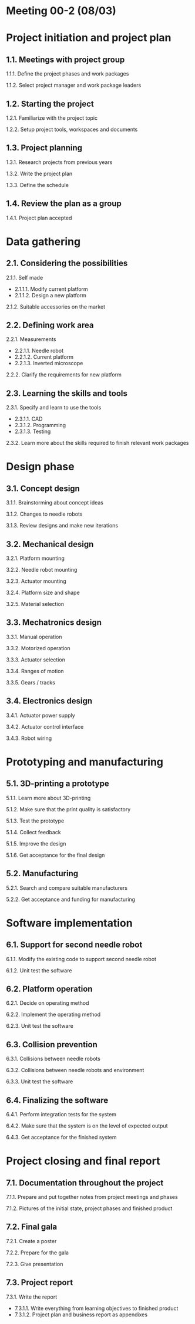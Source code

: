 # Meeting 00-2 (08/03)

# Project initiation and project plan

## 1.1. Meetings with project group

1.1.1. Define the project phases and work packages

1.1.2. Select project manager and work package leaders

## 1.2. Starting the project

1.2.1. Familiarize with the project topic

1.2.2. Setup project tools, workspaces and documents

## 1.3. Project planning

1.3.1. Research projects from previous years

1.3.2. Write the project plan

1.3.3. Define the schedule

## 1.4. Review the plan as a group

1.4.1. Project plan accepted

# Data gathering

## 2.1. Considering the possibilities

2.1.1. Self made

- 2.1.1.1. Modify current platform
- 2.1.1.2. Design a new platform

2.1.2. Suitable accessories on the market

## 2.2. Defining work area

2.2.1. Measurements

- 2.2.1.1. Needle robot
- 2.2.1.2. Current platform
- 2.2.1.3. Inverted microscope

2.2.2. Clarify the requirements for new platform

## 2.3. Learning the skills and tools

2.3.1. Specify and learn to use the tools

- 2.3.1.1. CAD
- 2.3.1.2. Programming
- 2.3.1.3. Testing

2.3.2. Learn more about the skills required to finish relevant work packages

# Design phase

## 3.1. Concept design

3.1.1. Brainstorming about concept ideas

3.1.2. Changes to needle robots

3.1.3. Review designs and make new iterations

## 3.2. Mechanical design

3.2.1. Platform mounting

3.2.2. Needle robot mounting

3.2.3. Actuator mounting

3.2.4. Platform size and shape

3.2.5. Material selection

## 3.3. Mechatronics design

3.3.1. Manual operation

3.3.2. Motorized operation

3.3.3. Actuator selection

3.3.4. Ranges of motion

3.3.5. Gears / tracks

## 3.4. Electronics design

3.4.1. Actuator power supply

3.4.2. Actuator control interface

3.4.3. Robot wiring

# Prototyping and manufacturing

## 5.1. 3D-printing a prototype

5.1.1. Learn more about 3D-printing

5.1.2. Make sure that the print quality is satisfactory

5.1.3. Test the prototype

5.1.4. Collect feedback

5.1.5. Improve the design

5.1.6. Get acceptance for the final design

## 5.2. Manufacturing

5.2.1. Search and compare suitable manufacturers

5.2.2. Get acceptance and funding for manufacturing

# Software implementation

## 6.1. Support for second needle robot

6.1.1. Modify the existing code to support second needle robot

6.1.2. Unit test the software

## 6.2. Platform operation

6.2.1. Decide on operating method

6.2.2. Implement the operating method

6.2.3. Unit test the software

## 6.3. Collision prevention

6.3.1. Collisions between needle robots

6.3.2. Collisions between needle robots and environment

6.3.3. Unit test the software

## 6.4. Finalizing the software

6.4.1. Perform integration tests for the system

6.4.2. Make sure that the system is on the level of expected output

6.4.3. Get acceptance for the finished system

# Project closing and final report

## 7.1. Documentation throughout the project

7.1.1. Prepare and put together notes from project meetings and phases

7.1.2. Pictures of the initial state, project phases and finished product

## 7.2. Final gala

7.2.1. Create a poster

7.2.2. Prepare for the gala

7.2.3. Give presentation

## 7.3. Project report

7.3.1. Write the report

- 7.3.1.1. Write everything from learning objectives to finished product
- 7.3.1.2. Project plan and business report as appendixes